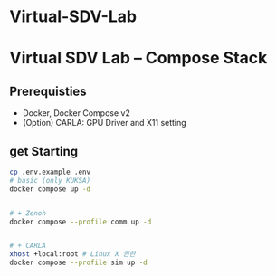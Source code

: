 # Virtual-SDV-Lab

# Virtual SDV Lab – Compose Stack


## Prerequisties
- Docker, Docker Compose v2
- (Option) CARLA: GPU Driver and X11 setting


## get Starting
```bash
cp .env.example .env
# basic (only KUKSA)
docker compose up -d


# + Zenoh
docker compose --profile comm up -d


# + CARLA
xhost +local:root # Linux X 권한
docker compose --profile sim up -d